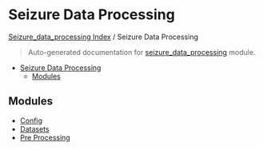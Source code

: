 # Seizure Data Processing

[Seizure_data_processing Index](../README.md#seizure_data_processing-index) /
Seizure Data Processing

> Auto-generated documentation for [seizure_data_processing](https://github.com/sderooij/seizure_data_processing/blob/main/seizure_data_processing/__init__.py) module.

- [Seizure Data Processing](#seizure-data-processing)
  - [Modules](#modules)

## Modules

- [Config](./config.md)
- [Datasets](datasets/index.md)
- [Pre Processing](pre_processing/index.md)